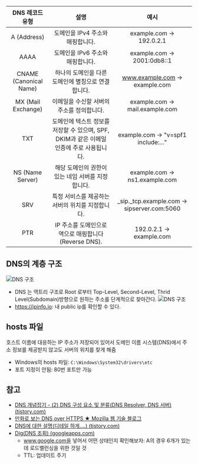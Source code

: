
|       DNS 레코드 유형       |                           설명                            |                     예시                     |
| :--------------------: | :-----------------------------------------------------: | :----------------------------------------: |
|      A (Address)       |                  도메인을 IPv4 주소와 매핑합니다.                   |          example.com → 192.0.2.1           |
|          AAAA          |                  도메인을 IPv6 주소와 매핑합니다.                   |         example.com → 2001:0db8::1         |
| CNAME (Canonical Name) |              하나의 도메인을 다른 도메인에 별칭으로 연결합니다.               |       www.example.com → example.com        |
|   MX (Mail Exchange)   |                 이메일을 수신할 서버의 주소를 정의합니다.                 |       example.com → mail.example.com       |
|          TXT           | 도메인에 텍스트 정보를 저장할 수 있으며, SPF, DKIM과 같은 이메일 인증에 주로 사용됩니다. |     example.com → "v=spf1 include:..."     |
|    NS (Name Server)    |              해당 도메인의 권한이 있는 네임 서버를 지정합니다.               |       example.com → ns1.example.com        |
|          SRV           |               특정 서비스를 제공하는 서버의 위치를 지정합니다.               | _sip._tcp.example.com → sipserver.com:5060 |
|          PTR           |          IP 주소를 도메인으로 역으로 매핑합니다 (Reverse DNS).          |          192.0.2.1 → example.com           |

## DNS의 계층 구조
![DNS 구조](https://1drv.ms/i/s!Ano-rmQ7e_nEwB5vO-xZrlZAwM3S?embed=1&width=711&height=282)
- DNS 는 역트리 구조로 Root 로부터 Top-Level, Second-Level, Thrid Level(Subdomain)방향으로 원하는 주소를 단계적으로 찾아간다.
![DNS 구조](https://1drv.ms/i/s!Ano-rmQ7e_nEwB_iDfyXGlp1ZdgL?embed=1&width=664&height=423)
- https://ipinfo.io: 내 public ip를 확인할 수 있다.
## hosts 파일
호스트 이름에 대응하는 IP 주소가 저장되어 있어서 도메인 이름 시스템(DNS)에서 주소 정보를 제공받지 않고도 서버의 위치를 찾게 해줌
- Windows의 hosts 파일: `C:\Windows\System32\drivers\etc`
- 포트 지정이 안됨: 80번 포트만 가능
## 참고
- [DNS 개념잡기 - (2) DNS 구성 요소 및 분류(DNS Resolver, DNS 서버) (tistory.com)](https://anggeum.tistory.com/entry/DNS-%EA%B0%9C%EB%85%90%EC%9E%A1%EA%B8%B0-2-DNS-%EA%B5%AC%EC%84%B1-%EC%9A%94%EC%86%8C-%EB%B0%8F-%EB%B6%84%EB%A5%98DNS-Resolver-DNS-%EC%84%9C%EB%B2%84)
- [만화로 보는 DNS over HTTPS ★ Mozilla 웹 기술 블로그](http://hacks.mozilla.or.kr/2019/10/a-cartoon-intro-to-dns-over-https/#trr-and-doh)
- [DNS에 대한 설명(디테일 하게....) (tistory.com)](https://hwan-shell.tistory.com/320)
- [Dig(DNS 조회) (googleapps.com)](https://toolbox.googleapps.com/apps/dig/)
	- www.google.com을 넣어서 어떤 상태인지 확인해보자: A의 경우 6개가 있는데 로드밸런싱을 위한 것일 것
	- TTL: 업데이트 주기